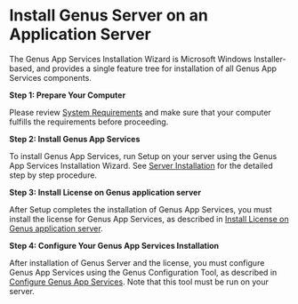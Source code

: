 # Install Genus Server on an Application Server

The Genus App Services Installation Wizard is Microsoft Windows Installer-based, and provides a single feature tree for installation of all Genus App Services components.

**Step 1: Prepare Your Computer**

Please review [System Requirements](system-requirements.md) and make sure that your computer fulfills the requirements before proceeding.

**Step 2: Install Genus App Services**

To install Genus App Services, run Setup on your server using the Genus App Services Installation Wizard. See [Server Installation](../defining-an-app-model/logic/action-orchestration/genus-app-services-installation--step-by-step.md "Genus App Services Installation - Step by Step") for the detailed step by step procedure.

**Step 3: Install License on Genus application server**

After Setup completes the installation of Genus App Services, you must install the license for Genus App Services, as described in [Install License on Genus application server](install-license-on-genus-server.md).

**Step 4: Configure Your Genus App Services Installation**

After installation of Genus Server and the license, you must configure Genus App Services using the Genus Configuration Tool, as described in [Configure Genus App Services](configure-and-maintain-genus-server.md). Note that this tool must be run on your server.

